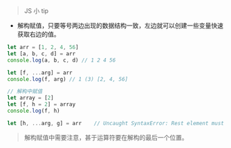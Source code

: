 > JS 小 tip
* 解构赋值，只要等号两边出现的数据结构一致，左边就可以创建一些变量快速获取右边的值。
``` js
let arr = [1, 2, 4, 56]
let [a, b, c, d] = arr
console.log(a, b, c, d) // 1 2 4 56

let [f, ...arg] = arr
console.log(f, arg) // 1 (3) [2, 4, 56]

// 解构中赋值
let array = [2]
let [f, h = 2] = array
console.log(f, h)

let [h, ...arg, g] = arr    // Uncaught SyntaxError: Rest element must be last element
```
> 解构赋值中需要注意，甚于运算符要在解构的最后一个位置。